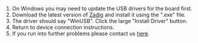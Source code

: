 1. On Windows you may need to update the USB drivers for the board first.
2. Download the latest version of [Zadig](https://zadig.akeo.ie/) and install it using the ".exe" file.
3. The driver should say "WinUSB". Click the large "Install Driver" button.
4. Return to device connection instructions.
5. If you run into further problems please contact us [here](https://bodysynths.com/pages/contact).
